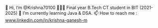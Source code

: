 👋 Hi, I’m @Krishna70100
👨🏻‍🎓 Final year B.Tech CT student in BIT (2021-2025)
🌱 I’m currently learning Java & DSA.
📫 How to reach me : www.linkedin.com/in/krishna-ganesh-m

<!-- - 👋 Hi, I’m @Krishna70100
- 👀 I’m interested in ...
- 🌱 I’m currently learning ...
- 💞️ I’m looking to collaborate on ...
- 📫 How to reach me ...
- 😄 Pronouns: ...
- ⚡ Fun fact: ... -->

<!---
Krishna70100/Krishna70100 is a ✨ special ✨ repository because its `README.md` (this file) appears on your GitHub profile.
You can click the Preview link to take a look at your changes.
--->
